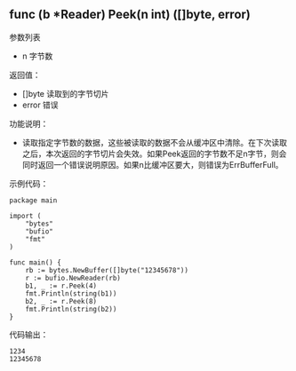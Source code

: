## func (b *Reader) Peek(n int) ([]byte, error)

参数列表

- n 字节数

返回值：

- []byte 读取到的字节切片
- error 错误

功能说明：

- 读取指定字节数的数据，这些被读取的数据不会从缓冲区中清除。在下次读取之后，本次返回的字节切片会失效。如果Peek返回的字节数不足n字节，则会同时返回一个错误说明原因。如果n比缓冲区要大，则错误为ErrBufferFull。

示例代码：

	package main

	import (
		"bytes"
		"bufio"
		"fmt"
	)

	func main() {
		rb := bytes.NewBuffer([]byte("12345678"))
		r := bufio.NewReader(rb)
		b1, _ := r.Peek(4)
		fmt.Println(string(b1))
		b2, _ := r.Peek(8)
		fmt.Println(string(b2))
	}

代码输出：

	1234
	12345678

